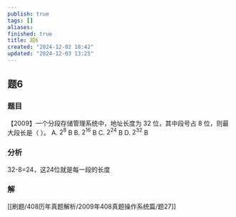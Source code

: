 ```yaml
---
publish: true
tags: []
aliases: 
finished: true
title: 题6
created: "2024-12-02 18:42"
updated: "2024-12-03 13:25"
---
```

## 题6
### 题目
【2009】一个分段存储管理系统中，地址长度为 32 位，其中段号占 8 位，则最大段长是（ ）。
A. $2^8$ B
B. $2^{16}$ B
C. $2^{24}$ B
D. $2^{32}$ B
### 分析
32-8=24，这24位就是每一段的长度
### 解
[[刷题/408历年真题解析/2009年408真题操作系统篇/题27]]